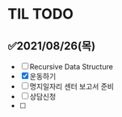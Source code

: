 # TIL TODO


## ✅2021/08/26(목)

- [ ] Recursive Data Structure
- [x] 운동하기
- [ ] 명지일자리 센터 보고서 준비
- [ ] 상담신청
- [ ] 







